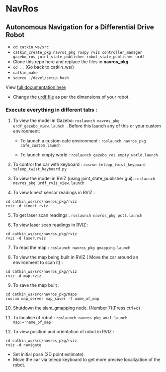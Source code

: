 # NavRos

## Autonomous Navigation for a Differential Drive Robot

- `cd catkin_ws/src`
- `catkin_create_pkg navros_pkg rospy rviz controller_manager gazebo_ros joint_state_publisher robot_state_publisher urdf`
-  Clone this repo here and replace the files in **navros_pkg**
- `cd ..` (Go back to catkin_ws/)
- `catkin_make`
- `source ./devel/setup.bash`


View [full documentation here ](https://github.com/YugAjmera/navros_pkg/blob/master/Documentation.md) 

* Change the [urdf file](https://github.com/YugAjmera/navros_pkg/blob/master/urdf/car.urdf.xacro) as per the dimensions of your robot.


### Execute everything in different tabs :

1. To view the model in Gazebo: `roslaunch navros_pkg urdf_gazebo_view.launch `. Before this launch any of this or your custom environment:
   
   - To launch a custom cafe environment : 
    `roslaunch navros_pkg cafe_custom.launch`

   - To launch empty world :
    `roslaunch gazebo_ros empty_world.launch`

2. To control the car with keyboard : `rosrun teleop_twist_keyboard teleop_twist_keyboard.py `

3. To view the model in RVIZ (using joint_state_publisher gui): `roslaunch navros_pkg urdf_rviz_view.launch`
   
4. To view kinect sensor readings in RVIZ : 
```
cd catkin_ws/src/navros_pkg/rviz 
rviz -d kinect.rviz
```

5. To get laser scan readings : `roslaunch navros_pkg pctl.launch`

6. To view laser scan readings in RVIZ :
```
cd catkin_ws/src/navros_pkg/rviz 
rviz -d laser.rviz
```

7. To read the map : `roslaunch navros_pkg gmapping.launch`
   
8. To view the map being built in RVIZ ( Move the car around an environment to scan it) :
```
cd catkin_ws/src/navros_pkg/rviz 
rviz -d map.rviz
```

9. To save the map built :
 ```
 cd catkin_ws/src/navros_pkg/maps
 rosrun map_server map_saver -f name_of_map
 ```

10. Shutdown the slam_gmapping node. (Number 7)(Press ctrl+c)

11. To localise of robot : `roslaunch navros_pkg amcl.launch map:='name_of_map'`

12. To view position and orientation of robot in RVIZ : 
```
cd catkin_ws/src/navros_pkg/rviz 
rviz -d navigate
```
   * Set initial pose (2D point estimate).
   * Move the car via teleop keyboard to get more precise localization of the robot.




